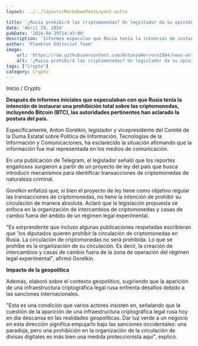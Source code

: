 ```yaml
---
layout: ../../layouts/MarkdownPostLayout.astro

title: '¿Rusia prohibirá las criptomonedas? Un legislador da su opinión'
date: 'Abril 29, 2024'
pubDate: '2024-04-29T14:43:00'
description: 'Informes especulan que Rusia tenía la intención de instaurar una prohibición total sobre las criptomonedas, autoridades aclaran la postura del país.'
author: 'Plankton Editorial Team'
image:
    url: 'https://raw.githubusercontent.com/AntonioHerrera1994/news-astro/master/src/assets/crypto/crypto107.webp'
    alt: '¿Rusia prohibirá las criptomonedas? Un legislador da su opinión'
tags: ["Crypto"]
category: Crypto
---
```


<span><a href="/" style="text-decoration:none;color:#0F1416">Inicio</a> / <a href="/crypto" style="text-decoration:none;color:#0F1416">Crypto</a></span>


<p style="font-weight: bold;">Después de informes iniciales que especulaban con que Rusia tenía la intención de instaurar una prohibición total sobre las criptomonedas, incluyendo Bitcoin (BTC), las autoridades pertinentes han aclarado la postura del país.</p>

Específicamente, Anton Gorelkin, legislador y vicepresidente del Comité de la Duma Estatal sobre Política de Información, Tecnologías de la Información y Comunicaciones, ha esclarecido la situación afirmando que la información fue mal representada en los medios de comunicación.

En una publicación de Telegram, el legislador señaló que los reportes engañosos surgieron a partir de un proyecto de ley del país que busca introducir mecanismos para identificar transacciones de criptomonedas de naturaleza criminal.

Gorelkin enfatizó que, si bien el proyecto de ley tiene como objetivo regular las transacciones de criptomonedas, no tiene la intención de prohibir su circulación de manera absoluta. Aclaró que la legislación propuesta se enfoca en la organización de intercambios de criptomonedas y casas de cambio fuera del ámbito de un régimen legal experimental.

"Es sorprendente que incluso algunas publicaciones respetadas escribieran que 'los diputados quieren prohibir la circulación de criptomonedas en Rusia. La circulación de criptomonedas no será prohibida. Lo que se prohíbe es la organización de su circulación. Es decir, la creación de intercambios y casas de cambio fuera de la zona de operación del régimen legal experimental", afirmó Gorelkin.

**Impacto de la geopolítica**

Además, elaboró sobre el contexto geopolítico, sugiriendo que la aparición de una infraestructura criptográfica legal rusa enfrenta desafíos debido a las sanciones internacionales.

"Esta es una condición que varios actores insisten en, señalando que la cuestión de la aparición de una infraestructura criptográfica legal rusa hoy en día descansa en las realidades geopolíticas. Dar luz verde a un negocio en esta dirección significa empujarlo bajo las sanciones occidentales: una paradoja, pero una prohibición en la organización de la circulación de divisas digitales es más bien una medida proteccionista aquí", explicó. 
